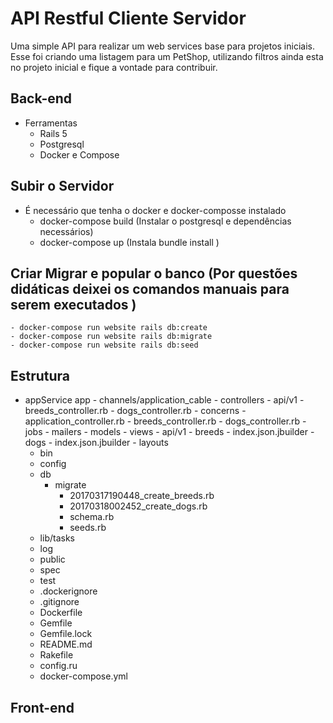 # API Restful Cliente Servidor
Uma simple API para realizar um web services base para projetos iniciais. Esse foi criando uma listagem para um PetShop, utilizando filtros 
ainda esta no projeto inicial e fique a vontade para contribuir. 

## Back-end
- Ferramentas
  - Rails 5
  - Postgresql
  - Docker e Compose

## Subir o Servidor
  - É necessário que tenha o docker e docker-composse instalado
    - docker-compose build (Instalar o postgresql e dependências necessários)
    - docker-compose up (Instala bundle install )

## Criar Migrar e popular o banco (Por questões didáticas deixei os comandos manuais para serem executados )
    - docker-compose run website rails db:create
    - docker-compose run website rails db:migrate
    - docker-compose run website rails db:seed
  
## Estrutura
- appService
    app
      - channels/application_cable
      - controllers
        - api/v1
          - breeds_controller.rb
          - dogs_controller.rb
        - concerns
        - application_controller.rb
          - breeds_controller.rb
          - dogs_controller.rb
      - jobs
      - mailers
      - models
      - views
        - api/v1
          - breeds
            - index.json.jbuilder
          - dogs
           - index.json.jbuilder
        - layouts
    - bin
    - config
    - db
      - migrate
        - 20170317190448_create_breeds.rb
        - 20170318002452_create_dogs.rb
        - schema.rb
        - seeds.rb
    - lib/tasks
    - log
    - public
    - spec
    - test
    - .dockerignore
    - .gitignore
    - Dockerfile
    - Gemfile
    - Gemfile.lock
    - README.md
    - Rakefile
    - config.ru
    - docker-compose.yml

## Front-end    
 
  
